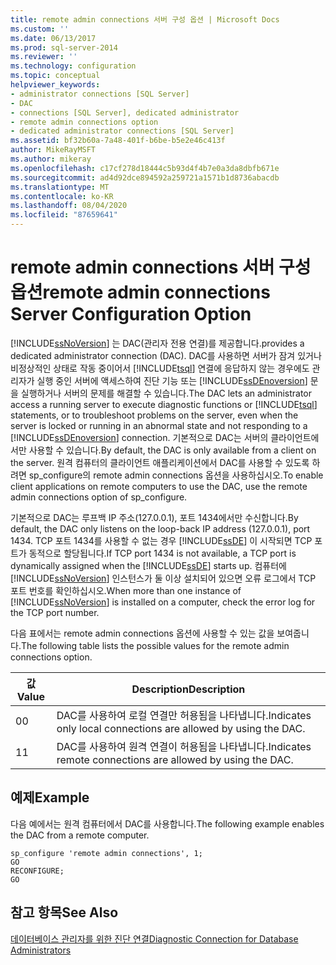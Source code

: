 ```yaml
---
title: remote admin connections 서버 구성 옵션 | Microsoft Docs
ms.custom: ''
ms.date: 06/13/2017
ms.prod: sql-server-2014
ms.reviewer: ''
ms.technology: configuration
ms.topic: conceptual
helpviewer_keywords:
- administrator connections [SQL Server]
- DAC
- connections [SQL Server], dedicated administrator
- remote admin connections option
- dedicated administrator connections [SQL Server]
ms.assetid: bf32b60a-7a48-401f-b6be-b5e2e46c413f
author: MikeRayMSFT
ms.author: mikeray
ms.openlocfilehash: c17cf278d18444c5b93d4f4b7e0a3da8dbfb671e
ms.sourcegitcommit: ad4d92dce894592a259721a1571b1d8736abacdb
ms.translationtype: MT
ms.contentlocale: ko-KR
ms.lasthandoff: 08/04/2020
ms.locfileid: "87659641"
---
```

# <a name="remote-admin-connections-server-configuration-option"></a><span data-ttu-id="0586c-102">remote admin connections 서버 구성 옵션</span><span class="sxs-lookup"><span data-stu-id="0586c-102">remote admin connections Server Configuration Option</span></span>
  [!INCLUDE[ssNoVersion](../../includes/ssnoversion-md.md)] <span data-ttu-id="0586c-103">는 DAC(관리자 전용 연결)를 제공합니다.</span><span class="sxs-lookup"><span data-stu-id="0586c-103">provides a dedicated administrator connection (DAC).</span></span> <span data-ttu-id="0586c-104">DAC를 사용하면 서버가 잠겨 있거나 비정상적인 상태로 작동 중이어서 [!INCLUDE[tsql](../../includes/tsql-md.md)] 연결에 응답하지 않는 경우에도 관리자가 실행 중인 서버에 액세스하여 진단 기능 또는 [!INCLUDE[ssDEnoversion](../../includes/ssdenoversion-md.md)] 문을 실행하거나 서버의 문제를 해결할 수 있습니다.</span><span class="sxs-lookup"><span data-stu-id="0586c-104">The DAC lets an administrator access a running server to execute diagnostic functions or [!INCLUDE[tsql](../../includes/tsql-md.md)] statements, or to troubleshoot problems on the server, even when the server is locked or running in an abnormal state and not responding to a [!INCLUDE[ssDEnoversion](../../includes/ssdenoversion-md.md)] connection.</span></span> <span data-ttu-id="0586c-105">기본적으로 DAC는 서버의 클라이언트에서만 사용할 수 있습니다.</span><span class="sxs-lookup"><span data-stu-id="0586c-105">By default, the DAC is only available from a client on the server.</span></span> <span data-ttu-id="0586c-106">원격 컴퓨터의 클라이언트 애플리케이션에서 DAC를 사용할 수 있도록 하려면 sp_configure의 remote admin connections 옵션을 사용하십시오.</span><span class="sxs-lookup"><span data-stu-id="0586c-106">To enable client applications on remote computers to use the DAC, use the remote admin connections option of sp_configure.</span></span>  
  
 <span data-ttu-id="0586c-107">기본적으로 DAC는 루프백 IP 주소(127.0.0.1), 포트 1434에서만 수신합니다.</span><span class="sxs-lookup"><span data-stu-id="0586c-107">By default, the DAC only listens on the loop-back IP address (127.0.0.1), port 1434.</span></span> <span data-ttu-id="0586c-108">TCP 포트 1434를 사용할 수 없는 경우 [!INCLUDE[ssDE](../../includes/ssde-md.md)] 이 시작되면 TCP 포트가 동적으로 할당됩니다.</span><span class="sxs-lookup"><span data-stu-id="0586c-108">If TCP port 1434 is not available, a TCP port is dynamically assigned when the [!INCLUDE[ssDE](../../includes/ssde-md.md)] starts up.</span></span> <span data-ttu-id="0586c-109">컴퓨터에 [!INCLUDE[ssNoVersion](../../includes/ssnoversion-md.md)] 인스턴스가 둘 이상 설치되어 있으면 오류 로그에서 TCP 포트 번호를 확인하십시오.</span><span class="sxs-lookup"><span data-stu-id="0586c-109">When more than one instance of [!INCLUDE[ssNoVersion](../../includes/ssnoversion-md.md)] is installed on a computer, check the error log for the TCP port number.</span></span>  
  
 <span data-ttu-id="0586c-110">다음 표에서는 remote admin connections 옵션에 사용할 수 있는 값을 보여줍니다.</span><span class="sxs-lookup"><span data-stu-id="0586c-110">The following table lists the possible values for the remote admin connections option.</span></span>  
  
|<span data-ttu-id="0586c-111">값</span><span class="sxs-lookup"><span data-stu-id="0586c-111">Value</span></span>|<span data-ttu-id="0586c-112">Description</span><span class="sxs-lookup"><span data-stu-id="0586c-112">Description</span></span>|  
|-----------|-----------------|  
|<span data-ttu-id="0586c-113">0</span><span class="sxs-lookup"><span data-stu-id="0586c-113">0</span></span>|<span data-ttu-id="0586c-114">DAC를 사용하여 로컬 연결만 허용됨을 나타냅니다.</span><span class="sxs-lookup"><span data-stu-id="0586c-114">Indicates only local connections are allowed by using the DAC.</span></span>|  
|<span data-ttu-id="0586c-115">1</span><span class="sxs-lookup"><span data-stu-id="0586c-115">1</span></span>|<span data-ttu-id="0586c-116">DAC를 사용하여 원격 연결이 허용됨을 나타냅니다.</span><span class="sxs-lookup"><span data-stu-id="0586c-116">Indicates remote connections are allowed by using the DAC.</span></span>|  
  
## <a name="example"></a><span data-ttu-id="0586c-117">예제</span><span class="sxs-lookup"><span data-stu-id="0586c-117">Example</span></span>  
 <span data-ttu-id="0586c-118">다음 예에서는 원격 컴퓨터에서 DAC를 사용합니다.</span><span class="sxs-lookup"><span data-stu-id="0586c-118">The following example enables the DAC from a remote computer.</span></span>  
  
```  
sp_configure 'remote admin connections', 1;  
GO  
RECONFIGURE;  
GO  
```  
  
## <a name="see-also"></a><span data-ttu-id="0586c-119">참고 항목</span><span class="sxs-lookup"><span data-stu-id="0586c-119">See Also</span></span>  
 [<span data-ttu-id="0586c-120">데이터베이스 관리자를 위한 진단 연결</span><span class="sxs-lookup"><span data-stu-id="0586c-120">Diagnostic Connection for Database Administrators</span></span>](diagnostic-connection-for-database-administrators.md)  
  
  
